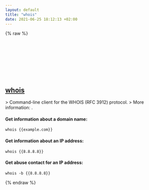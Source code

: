 ```yaml
---
layout: default
title: "whois"
date: 2021-06-25 18:12:13 +02:00
---
```

{% raw %}
<h2 id="whois">
  <a href="/en/common/whois.html">whois</a> <a href="#whois"><svg class="icon">
    <use href="/assets/images/unicode_sprite.svg#link" />
  </svg></a>
</h2>
> Command-line client for the WHOIS (RFC 3912) protocol.
> More information: <https://github.com/rfc1036/whois>.

#### Get information about a domain name:
```shell
whois {{example.com}}
```
#### Get information about an IP address:
```shell
whois {{8.8.8.8}}
```
#### Get abuse contact for an IP address:
```shell
whois -b {{8.8.8.8}}
```
{% endraw %}